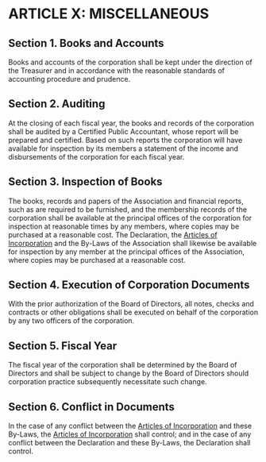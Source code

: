 # ARTICLE X: MISCELLANEOUS

## Section 1. Books and Accounts
Books and accounts of the corporation shall be kept under the direction of the Treasurer and in accordance with the reasonable standards of accounting procedure and prudence.

## Section 2. Auditing
At the closing of each fiscal year, the books and records of the corporation shall be audited by a Certified Public Accountant, whose report will be prepared and certified. Based on such reports the corporation will have available for inspection by its members a statement of the income and disbursements of the corporation for each fiscal year.

## Section 3. Inspection of Books
The books, records and papers of the Association and financial reports, such as are required to be furnished, and the membership records of the corporation shall be available at the principal offices of the corporation for inspection at reasonable times by any members, where copies may be purchased at a reasonable cost. The Declaration, the <a href="https://jongriffith.com/hoa/Articles%20of%20Incorporation/01-Introduction/" target="_blank">Articles of Incorporation</a> and the By-Laws of the Association shall likewise be available for inspection by any member at the principal offices of the Association, where copies may be purchased at a reasonable cost.

## Section 4. Execution of Corporation Documents
With the prior authorization of the Board of Directors, all notes, checks and contracts or other obligations shall be executed on behalf of the corporation by any two officers of the corporation.

## Section 5. Fiscal Year
The fiscal year of the corporation shall be determined by the Board of Directors and shall be subject to change by the Board of Directors should corporation practice subsequently necessitate such change.

## Section 6. Conflict in Documents
In the case of any conflict between the <a href="https://jongriffith.com/hoa/Articles%20of%20Incorporation/01-Introduction/" target="_blank">Articles of Incorporation</a> and these By-Laws, the <a href="https://jongriffith.com/hoa/Articles%20of%20Incorporation/01-Introduction/" target="_blank">Articles of Incorporation</a> shall control; and in the case of any conflict between the Declaration and these By-Laws, the Declaration shall control.